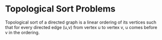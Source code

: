 # Topological Sort Problems

Topological sort of a directed graph is a linear ordering of its vertices such that for every directed edge (u,v) from vertex u to vertex v, u comes before v in the ordering.

